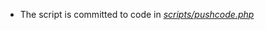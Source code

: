 - The script is committed to code in [_scripts/pushcode.php_](https://raw.githubusercontent.com/sdemi/drupal-docs/master/assets/pushcode.php)
